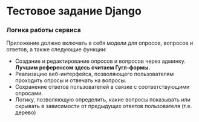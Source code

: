 # Тестовое задание Django
### Логика работы сервиса

Приложение должно включать в себя модели для опросов, вопросов и ответов, а также следующие функции:

- Создание и редактирование опросов и вопросов через админку. **Лучшим референсом здесь считаем Гугл-формы.**
- Реализацию веб-интерфейса, позволяющего пользователям проходить опросы и отвечать на вопросы.
- Сохранение ответов пользователей в связке с соответствующими опросами.
- Логику, позволяющую определить, какие вопросы показывать или скрывать в зависимости от предыдущих ответов пользователя (т.е. дерево)